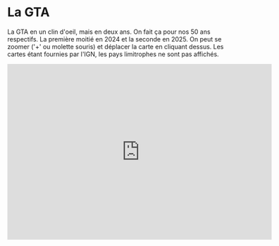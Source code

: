 # La GTA

La GTA en un clin d'oeil, mais en deux ans. On fait ça pour nos 50 ans respectifs. La première moitié en 2024 et la seconde en 2025.
On peut se zoomer ('+' ou molette souris) et déplacer la carte en cliquant dessus. Les cartes étant fournies par l'IGN, les pays limitrophes ne sont pas affichés.

<iframe width="600" height="400" frameborder="0" scrolling="no" marginheight="0" marginwidth="0" sandbox="allow-forms allow-scripts allow-same-origin" src="https://www.geoportail.gouv.fr/embed/visu.html?c=7.055500066152051,45.130764204478794&z=8&l0=ORTHOIMAGERY.ORTHOPHOTOS::GEOPORTAIL:OGC:WMTS(0;h)&l1=n_vent_iso_l(0;h)&l2=GEOGRAPHICALGRIDSYSTEMS.MAPS.SCAN25TOUR.CV::GEOPORTAIL:OGC:WMTS(1)&l3=GEOGRAPHICALGRIDSYSTEMS.MAPS::GEOPORTAIL:OGC:WMTS(0;h)&d4=4850557(1)&permalink=yes" allowfullscreen></iframe>